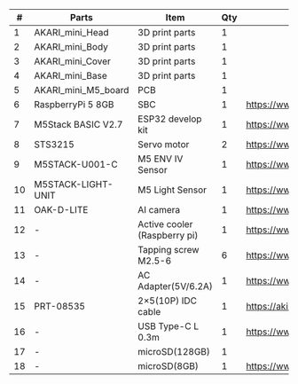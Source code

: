 | # | Parts | Item | Qty | Link |
| ---- | ---- | ---- | ---- | ---- |
| 1 | AKARI_mini_Head |3D print parts|1| |
| 2 | AKARI_mini_Body |3D print parts|1| |
| 3 | AKARI_mini_Cover |3D print parts|1| |
| 4 | AKARI_mini_Base |3D print parts|1| |
| 5 | AKARI_mini_M5_board | PCB|1| |
| 6 | RaspberryPi 5 8GB | SBC |1| https://www.marutsu.co.jp/pc/i/46415211/ |
| 7 | M5Stack BASIC V2.7 | ESP32 develop kit|1| https://www.marutsu.co.jp/pc/i/2733151/ |
| 8 | STS3215 | Servo motor|2| https://www.marutsu.co.jp/pc/i/2349133/ |
| 9 | M5STACK-U001-C | M5 ENV IV Sensor|1| https://www.marutsu.co.jp/pc/i/2764443/ |
| 10 | M5STACK-LIGHT-UNIT | M5 Light Sensor|1| https://www.marutsu.co.jp/pc/i/1526328/ |
| 11 | OAK-D-LITE |AI camera |1| https://www.marutsu.co.jp/pc/i/2235787/ |
| 12 | - | Active cooler (Raspberry pi)|1| https://www.marutsu.co.jp/pc/i/2782705/ |
| 13 | - | Tapping screw M2.5-6|6| https://www.marutsu.co.jp/pc/i/2566507/ |
| 14 | - | AC Adapter(5V/6.2A) |1| https://www.marutsu.co.jp/pc/i/2775202/ |
| 15 | PRT-08535 | 2×5(10P) IDC cable|1| https://akizukidenshi.com/catalog/g/g103796/ |
| 16 | - | USB Type-C L 0.3m|1| https://www.amazon.co.jp/dp/B097PJLG39 |
| 17 | - | microSD(128GB) |1|  | https://www.amazon.co.jp/dp/B0CH2X5LBX |
| 18 | - | microSD(8GB) |1| https://www.amazon.co.jp/dp/B00VQOEWYO |
